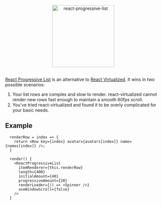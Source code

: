 <div align="center">
    <img alt="react-progressive-list" src="https://raw.githubusercontent.com/mattcolman/react-progressive-list/master/react-progressive-list.jpg" height="200px" />
</div>

<br />

[React Progressive List](https://www.npmjs.com/package/react-progressive-list)
is an alternative to
[React Virtualized](https://github.com/bvaughn/react-virtualized). It wins in
two possible scenarios:

1. Your list rows are complex and slow to render. react-virtualized cannot
   render new rows fast enough to maintain a smooth 60fps scroll.
2. You've tried react-virtualized and found it to be overly complicated for your
   basic needs.

## Example

```
  renderRow = index => {
    return <Row key={index} avatar={avatars[index]} name={names[index]} />;
  }

  render() {
    <ReactProgressiveList
      itemRenderer={this.renderRow}
      length={400}
      initialAmount={40}
      progressiveAmount={20}
      renderLoader={() => <Spinner />}
      useWindowScroll={false}
    />
  }
```
